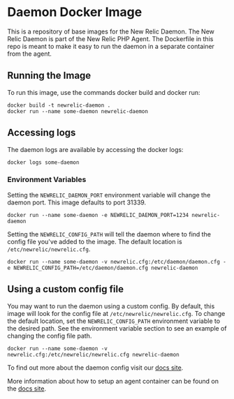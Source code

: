 # Daemon Docker Image

This is a repository of base images for the New Relic Daemon. The New Relic Daemon is part of the New Relic PHP Agent. The Dockerfile in this repo is meant to make it easy to run the daemon in a separate container from the agent.

## Running the Image
To run this image, use the commands docker build and docker run:
```
docker build -t newrelic-daemon .
docker run --name some-daemon newrelic-daemon
```

## Accessing logs

The daemon logs are available by accessing the docker logs:

```
docker logs some-daemon
```

### Environment Variables

Setting the `NEWRELIC_DAEMON_PORT` environment variable will change the daemon port. This image defaults to port 31339.
```
docker run --name some-daemon -e NEWRELIC_DAEMON_PORT=1234 newrelic-daemon
```

Setting the `NEWRELIC_CONFIG_PATH` will tell the daemon where to find the config
file you've added to the image. The default location is `/etc/newrelic/newrelic.cfg`.
```
docker run --name some-daemon -v newrelic.cfg:/etc/daemon/daemon.cfg -e NEWRELIC_CONFIG_PATH=/etc/daemon/daemon.cfg newrelic-daemon
```

## Using a custom config file

You may want to run the daemon using a custom config. By default, this image
will look for the config file at `/etc/newrelic/newrelic.cfg`. To change the
default location, set the `NEWRELIC_CONFIG_PATH` environment variable to the
desired path. See the environment variable section to see an example of
changing the config file path.
```
docker run --name some-daemon -v newrelic.cfg:/etc/newrelic/newrelic.cfg newrelic-daemon
```
To find out more about the daemon config visit our [docs site](https://docs.newrelic.com/docs/agents/php-agent/configuration/proxy-daemon-newreliccfg-settings).

More information about how to setup an agent container can be found on the [docs site](https://docs.newrelic.com/docs/agents/php-agent/advanced-installation/install-php-agent-docker).
